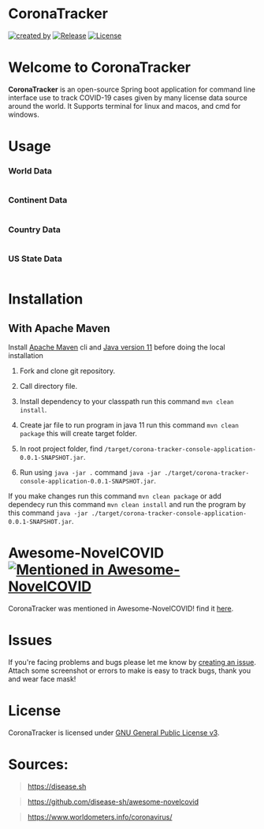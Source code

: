 # CoronaTracker 
[![created by](https://img.shields.io/badge/created%20by-KandaTeach-blue.svg?longCache=true&style=flat-square)](https://github.com/KandaTeach) [![Release](https://img.shields.io/github/release/kandateach/corona-tracker-console-application.svg?style=flat-square)](https://github.com/kandateach/corona-tracker-console-application/releases) [![License](https://img.shields.io/github/license/kandateach/corona-tracker-console-application.svg?style=flat-square)](https://github.com/KandaTeach/corona-tracker-console-application/blob/master/LICENSE)

# Welcome to CoronaTracker
**CoronaTracker** is an open-source Spring boot application for command line interface use to track COVID-19 cases given by many license data source around the world. It Supports terminal for linux and macos, and cmd for windows.

# Usage
### World Data
```

```

### Continent Data
```

```

### Country Data
```

```

### US State Data
```

```

# Installation
## With Apache Maven 
Install [Apache Maven](https://maven.apache.org/) cli and [Java version 11](https://www.oracle.com/ph/java/technologies/javase-jdk11-downloads.html) before doing the local installation

1. Fork and clone git repository.

2. Call directory file.

3. Install dependency to your classpath run this command `mvn clean install`.

4. Create jar file to run program in java 11 run this command `mvn clean package` this will create target folder.

5. In root project folder, find `/target/corona-tracker-console-application-0.0.1-SNAPSHOT.jar`.

6. Run using `java -jar .` command `java -jar ./target/corona-tracker-console-application-0.0.1-SNAPSHOT.jar`.

If you make changes run this command `mvn clean package` or add dependecy run this command `mvn clean install` and run the program by this command `java -jar ./target/corona-tracker-console-application-0.0.1-SNAPSHOT.jar`.

# Awesome-NovelCOVID [![Mentioned in Awesome-NovelCOVID](https://awesome.re/mentioned-badge-flat.svg)](https://github.com/disease-sh/awesome-novelcovid)
CoronaTracker was mentioned in Awesome-NovelCOVID! find it [here](https://github.com/disease-sh/awesome-novelcovid).
# Issues
If you're facing problems and bugs please let me know by [creating an issue](https://github.com/kandateach/corona-tracker-console-application/issues/new). Attach some screenshot or errors to make is easy to track bugs, thank you and wear face mask!

# License
CoronaTracker is licensed under [GNU General Public License v3](https://opensource.org/licenses/GPL-3.0).

# Sources:
> https://disease.sh

> https://github.com/disease-sh/awesome-novelcovid

> https://www.worldometers.info/coronavirus/
